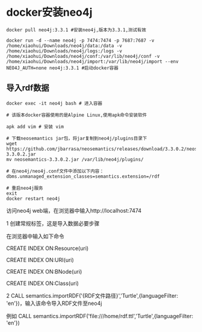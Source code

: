 # docker安装neo4j

```shell
docker pull neo4j:3.3.1 #安装neo4j,版本为3.3.1,测试有效

docker run -d --name neo4j -p 7474:7474 -p 7687:7687 -v /home/xiaohui/Downloads/neo4j/data:/data -v /home/xiaohui/Downloads/neo4j/logs:/logs -v /home/xiaohui/Downloads/neo4j/conf:/var/lib/neo4j/conf -v /home/xiaohui/Downloads/neo4j/import:/var/lib/neo4j/import --env NEO4J_AUTH=none neo4j:3.3.1 #启动docker容器
```

## 导入rdf数据

```shell
docker exec -it neo4j bash # 进入容器

# 该版本docker容器使用的是Alpine Linux,使用apk命令安装软件

apk add vim # 安装 vim

# 下载neosemantics jar包，将jar复制到neo4j/plugins目录下
wget https://github.com/jbarrasa/neosemantics/releases/download/3.3.0.2/neosemantics-3.3.0.2.jar
mv neosemantics-3.3.0.2.jar /var/lib/neo4j/plugins/

# 在neo4j/neo4j.conf文件中添加以下内容：
dbms.unmanaged_extension_classes=semantics.extension=/rdf

# 重启neo4j服务
exit
docker restart neo4j
```

访问neo4j web端，在浏览器中输入http://localhost:7474

1 创建常规标签，这是导入数据必要步骤

在浏览器中输入如下命令

CREATE INDEX ON:Resource(uri)

CREATE INDEX ON:URI(uri)

CREATE INDEX ON:BNode(uri)

CREATE INDEX ON:Class(uri)

2 CALL semantics.importRDF('{RDF文件路径}','Turtle',{languageFilter: 'en'})，输入该命令导入RDF文件至neo4j

例如 CALL semantics.importRDF('file:///home/rdf.ttl','Turtle',{languageFilter: 'en'})
